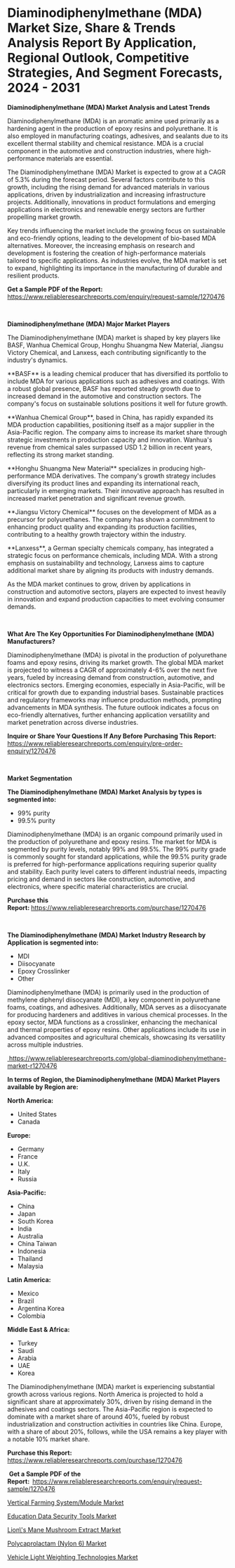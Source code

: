 <p><h1>Diaminodiphenylmethane (MDA) Market Size, Share & Trends Analysis Report By Application, Regional Outlook, Competitive Strategies, And Segment Forecasts, 2024 - 2031</h1></p><p><strong>Diaminodiphenylmethane (MDA) Market Analysis and Latest Trends</strong></p>
<p><p>Diaminodiphenylmethane (MDA) is an aromatic amine used primarily as a hardening agent in the production of epoxy resins and polyurethane. It is also employed in manufacturing coatings, adhesives, and sealants due to its excellent thermal stability and chemical resistance. MDA is a crucial component in the automotive and construction industries, where high-performance materials are essential.</p><p>The Diaminodiphenylmethane (MDA) Market is expected to grow at a CAGR of 5.3% during the forecast period. Several factors contribute to this growth, including the rising demand for advanced materials in various applications, driven by industrialization and increasing infrastructure projects. Additionally, innovations in product formulations and emerging applications in electronics and renewable energy sectors are further propelling market growth. </p><p>Key trends influencing the market include the growing focus on sustainable and eco-friendly options, leading to the development of bio-based MDA alternatives. Moreover, the increasing emphasis on research and development is fostering the creation of high-performance materials tailored to specific applications. As industries evolve, the MDA market is set to expand, highlighting its importance in the manufacturing of durable and resilient products.</p></p>
<p><strong>Get a Sample PDF of the Report:&nbsp;</strong> <a href="https://www.reliableresearchreports.com/enquiry/request-sample/1270476?utm_campaign=12&utm_medium=2&utm_source=Github&utm_content=ia&utm_term=28122024&utm_id=diaminodiphenylmethane-mda">https://www.reliableresearchreports.com/enquiry/request-sample/1270476</a></p>
<p>&nbsp;</p>
<p><strong>Diaminodiphenylmethane (MDA) Major Market Players</strong></p>
<p><p>The Diaminodiphenylmethane (MDA) market is shaped by key players like BASF, Wanhua Chemical Group, Honghu Shuangma New Material, Jiangsu Victory Chemical, and Lanxess, each contributing significantly to the industry's dynamics.</p><p>**BASF** is a leading chemical producer that has diversified its portfolio to include MDA for various applications such as adhesives and coatings. With a robust global presence, BASF has reported steady growth due to increased demand in the automotive and construction sectors. The company's focus on sustainable solutions positions it well for future growth.</p><p>**Wanhua Chemical Group**, based in China, has rapidly expanded its MDA production capabilities, positioning itself as a major supplier in the Asia-Pacific region. The company aims to increase its market share through strategic investments in production capacity and innovation. Wanhua's revenue from chemical sales surpassed USD 1.2 billion in recent years, reflecting its strong market standing.</p><p>**Honghu Shuangma New Material** specializes in producing high-performance MDA derivatives. The company's growth strategy includes diversifying its product lines and expanding its international reach, particularly in emerging markets. Their innovative approach has resulted in increased market penetration and significant revenue growth.</p><p>**Jiangsu Victory Chemical** focuses on the development of MDA as a precursor for polyurethanes. The company has shown a commitment to enhancing product quality and expanding its production facilities, contributing to a healthy growth trajectory within the industry.</p><p>**Lanxess**, a German specialty chemicals company, has integrated a strategic focus on performance chemicals, including MDA. With a strong emphasis on sustainability and technology, Lanxess aims to capture additional market share by aligning its products with industry demands.</p><p>As the MDA market continues to grow, driven by applications in construction and automotive sectors, players are expected to invest heavily in innovation and expand production capacities to meet evolving consumer demands.</p></p>
<p>&nbsp;</p>
<p><strong>What Are The Key Opportunities For Diaminodiphenylmethane (MDA) Manufacturers?</strong></p>
<p><p>Diaminodiphenylmethane (MDA) is pivotal in the production of polyurethane foams and epoxy resins, driving its market growth. The global MDA market is projected to witness a CAGR of approximately 4-6% over the next five years, fueled by increasing demand from construction, automotive, and electronics sectors. Emerging economies, especially in Asia-Pacific, will be critical for growth due to expanding industrial bases. Sustainable practices and regulatory frameworks may influence production methods, prompting advancements in MDA synthesis. The future outlook indicates a focus on eco-friendly alternatives, further enhancing application versatility and market penetration across diverse industries.</p></p>
<p><strong>Inquire or Share Your Questions If Any Before Purchasing This Report:</strong> <a href="https://www.reliableresearchreports.com/enquiry/pre-order-enquiry/1270476?utm_campaign=12&utm_medium=2&utm_source=Github&utm_content=ia&utm_term=28122024&utm_id=diaminodiphenylmethane-mda">https://www.reliableresearchreports.com/enquiry/pre-order-enquiry/1270476</a></p>
<p>&nbsp;</p>
<p><strong>Market Segmentation</strong></p>
<p><strong>The Diaminodiphenylmethane (MDA) Market Analysis by types is segmented into:</strong></p>
<p><ul><li>99% purity</li><li>99.5% purity</li></ul></p>
<p><p>Diaminodiphenylmethane (MDA) is an organic compound primarily used in the production of polyurethane and epoxy resins. The market for MDA is segmented by purity levels, notably 99% and 99.5%. The 99% purity grade is commonly sought for standard applications, while the 99.5% purity grade is preferred for high-performance applications requiring superior quality and stability. Each purity level caters to different industrial needs, impacting pricing and demand in sectors like construction, automotive, and electronics, where specific material characteristics are crucial.</p></p>
<p><strong>Purchase this Report:&nbsp;</strong><a href="https://www.reliableresearchreports.com/purchase/1270476?utm_campaign=12&utm_medium=2&utm_source=Github&utm_content=ia&utm_term=28122024&utm_id=diaminodiphenylmethane-mda">https://www.reliableresearchreports.com/purchase/1270476</a></p>
<p>&nbsp;</p>
<p><strong>The Diaminodiphenylmethane (MDA) Market Industry Research by Application is segmented into:</strong></p>
<p><ul><li>MDI</li><li>Diisocyanate</li><li>Epoxy Crosslinker</li><li>Other</li></ul></p>
<p><p>Diaminodiphenylmethane (MDA) is primarily used in the production of methylene diphenyl diisocyanate (MDI), a key component in polyurethane foams, coatings, and adhesives. Additionally, MDA serves as a diisocyanate for producing hardeners and additives in various chemical processes. In the epoxy sector, MDA functions as a crosslinker, enhancing the mechanical and thermal properties of epoxy resins. Other applications include its use in advanced composites and agricultural chemicals, showcasing its versatility across multiple industries.</p></p>
<p><a href="https://www.reliableresearchreports.com/global-diaminodiphenylmethane-market-r1270476?utm_campaign=12&utm_medium=2&utm_source=Github&utm_content=ia&utm_term=28122024&utm_id=diaminodiphenylmethane-mda">&nbsp;https://www.reliableresearchreports.com/global-diaminodiphenylmethane-market-r1270476</a></p>
<p><strong>In terms of Region, the Diaminodiphenylmethane (MDA) Market Players available by Region are:</strong></p>
<p>
    <p> <strong> North America: </strong>
        <ul>
            <li>United States</li>
            <li>Canada</li>
        </ul>
        </p> 
    <p> <strong> Europe: </strong>
        <ul>
            <li>Germany</li>
            <li>France</li>
            <li>U.K.</li>
            <li>Italy</li>
            <li>Russia</li>
        </ul>
        </p> 
    <p> <strong> Asia-Pacific: </strong>
        <ul>
            <li>China</li>
            <li>Japan</li>
            <li>South Korea</li>
            <li>India</li>
            <li>Australia</li>
            <li>China Taiwan</li>
            <li>Indonesia</li>
            <li>Thailand</li>
            <li>Malaysia</li>
        </ul>
        </p> 
    <p> <strong> Latin America: </strong>
        <ul>
            <li>Mexico</li>
            <li>Brazil</li>
            <li>Argentina Korea</li>
            <li>Colombia</li>
        </ul>
        </p> 
    <p> <strong> Middle East & Africa: </strong>
        <ul>
            <li>Turkey</li>
            <li>Saudi</li>
            <li>Arabia</li>
            <li>UAE</li>
            <li>Korea</li>
        </ul>
    </p>
    </p>
<p><p>The Diaminodiphenylmethane (MDA) market is experiencing substantial growth across various regions. North America is projected to hold a significant share at approximately 30%, driven by rising demand in the adhesives and coatings sectors. The Asia-Pacific region is expected to dominate with a market share of around 40%, fueled by robust industrialization and construction activities in countries like China. Europe, with a share of about 20%, follows, while the USA remains a key player with a notable 10% market share.</p></p>
<p><strong>Purchase this Report: </strong><a href="https://www.reliableresearchreports.com/purchase/1270476?utm_campaign=12&utm_medium=2&utm_source=Github&utm_content=ia&utm_term=28122024&utm_id=diaminodiphenylmethane-mda">https://www.reliableresearchreports.com/purchase/1270476</a></p>
<p>&nbsp;<strong>Get a Sample PDF of the Report:&nbsp;&nbsp;</strong><a href="https://www.reliableresearchreports.com/enquiry/request-sample/1270476?utm_campaign=12&utm_medium=2&utm_source=Github&utm_content=ia&utm_term=28122024&utm_id=diaminodiphenylmethane-mda">https://www.reliableresearchreports.com/enquiry/request-sample/1270476</a></p>
<p><strong></strong></p>
<p><p><a href="https://github.com/seanmcma708/Market-Research-Report-List-1/blob/main/vertical-farming-systemmodule-market.md?utm_campaign=12&utm_medium=2&utm_source=Github&utm_content=ia&utm_term=28122024&utm_id=diaminodiphenylmethane-mda">Vertical Farming System/Module Market</a></p><p><a href="https://github.com/GenaGaines34/Market-Research-Report-List-1/blob/main/education-data-security-tools-market.md?utm_campaign=12&utm_medium=2&utm_source=Github&utm_content=ia&utm_term=28122024&utm_id=diaminodiphenylmethane-mda">Education Data Security Tools Market</a></p><p><a href="https://github.com/edacruz6/Market-Research-Report-List-1/blob/main/lions-mane-mushroom-extract-market.md?utm_campaign=12&utm_medium=2&utm_source=Github&utm_content=ia&utm_term=28122024&utm_id=diaminodiphenylmethane-mda">Lion\'s Mane Mushroom Extract Market</a></p><p><a href="https://github.com/princessbartram3/Market-Research-Report-List-1/blob/main/polycaprolactam-nylon-6-market.md?utm_campaign=12&utm_medium=2&utm_source=Github&utm_content=ia&utm_term=28122024&utm_id=diaminodiphenylmethane-mda">Polycaprolactam (Nylon 6) Market</a></p><p><a href="https://github.com/yankimber90yankim/Market-Research-Report-List-1/blob/main/vehicle-light-weighting-technologies-market.md?utm_campaign=12&utm_medium=2&utm_source=Github&utm_content=ia&utm_term=28122024&utm_id=diaminodiphenylmethane-mda">Vehicle Light Weighting Technologies Market</a></p></p>